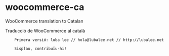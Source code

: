 woocommerce-ca
==============

WooCommerce translation to Catalan

Traducció de WooCommerce al català


		Primera versió: luba lee // hola@lubalee.net // http://lubalee.net
      
      	Sisplau, contribuïu-hi!
